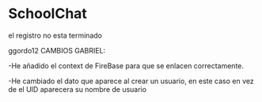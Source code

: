 # SchoolChat
el registro no esta terminado

ggordo12 CAMBIOS GABRIEL:

-He añadido el context de FireBase para que se enlacen correctamente.

-He cambiado el dato que aparece al crear un usuario, en este caso en vez de el UID aparecera su nombre de usuario
